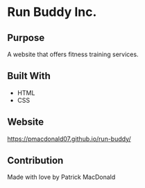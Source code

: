 # Run Buddy Inc.

## Purpose
A website that offers fitness training services.

## Built With
* HTML
* CSS

## Website
https://pmacdonald07.github.io/run-buddy/

## Contribution
Made with love by Patrick MacDonald

